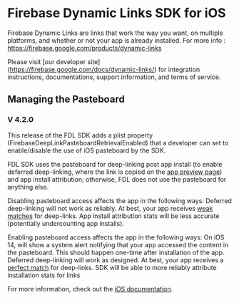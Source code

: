 # Firebase Dynamic Links SDK for iOS

Firebase Dynamic Links are links that work the way you want, on multiple platforms, and whether or not your app is already installed.
For more info : https://firebase.google.com/products/dynamic-links

Please visit [our developer site]
(https://firebase.google.com/docs/dynamic-links/) for integration instructions,
documentations, support information, and terms of service.

## Managing the Pasteboard

### V 4.2.0

This release of the FDL SDK adds a plist property (FirebaseDeepLinkPasteboardRetrievalEnabled) that a developer can set to enable/disable the use of iOS pasteboard by the SDK.

FDL SDK uses the pasteboard for deep-linking post app install (to enable deferred deep-linking, where the link is copied on the [app preview page](https://firebase.google.com/docs/dynamic-links/link-previews#app_preview_pages)) and app install attribution;  otherwise, FDL does not use the pasteboard for anything else. 

Disabling pasteboard access affects the app in the following ways:
Deferred deep-linking will not work as reliably.  At best, your app receives [weak matches](https://firebase.google.com/docs/reference/unity/namespace/firebase/dynamic-links#linkmatchstrength) for deep-links.
App install attribution stats will be less accurate (potentially undercounting app installs).

Enabling pasteboard access affects the app in the following ways:
On iOS 14, will show a system alert notifying that your app accessed the content in the pasteboard. This should happen one-time after installation of the app.
Deferred deep-linking will work as designed.  At best, your app receives a [perfect match](https://firebase.google.com/docs/reference/unity/namespace/firebase/dynamic-links#linkmatchstrength) for deep-links.
SDK will be able to more reliably attribute installation stats for links

For more information, check out the [iOS documentation](https://firebase.google.com/docs/dynamic-links/ios/receive).
